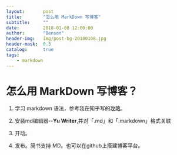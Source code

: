 ```yaml
---
layout:       post
title:        "怎么用 MarkDown 写博客"
subtitle:     ""
date:         2018-01-08 12:00:00
author:       "Benson"
header-img:   img/post-bg-20180108.jpg
header-mask:  0.3
catalog:      true
tags:
    - markdown
---
```

# 怎么用 MarkDown 写博客？

1. 学习 markdown 语法，参考我在知乎写的[攻略](https://zhuanlan.zhihu.com/p/31784246)。

2. 安装md编辑器--**Yu Writer**,并对「.md」和「.markdown」格式关联

3. 开动。

4. 发布。简书支持 MD。也可以在github上搭建博客平台。

